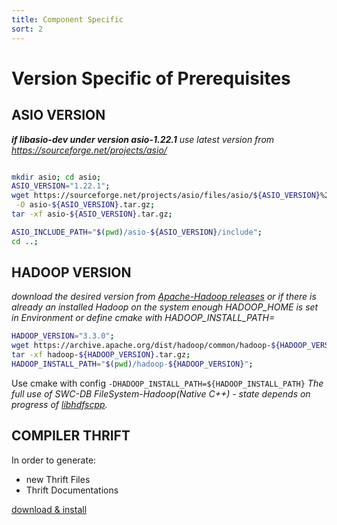 ```yaml
---
title: Component Specific
sort: 2
---
```


# Version Specific of Prerequisites



## ASIO VERSION

_**if libasio-dev under version asio-1.22.1**_
_use latest version from https://sourceforge.net/projects/asio/_
```bash

mkdir asio; cd asio;
ASIO_VERSION="1.22.1";
wget https://sourceforge.net/projects/asio/files/asio/${ASIO_VERSION}%20%28Stable%29/asio-${ASIO_VERSION}.tar.gz/download \
 -O asio-${ASIO_VERSION}.tar.gz;
tar -xf asio-${ASIO_VERSION}.tar.gz;

ASIO_INCLUDE_PATH="$(pwd)/asio-${ASIO_VERSION}/include";
cd ..;

```



## HADOOP VERSION

_download the desired version from [Apache-Hadoop releases](https://hadoop.apache.org/releases.html)
or if there is already an installed Hadoop on the system enough HADOOP_HOME is set in Environment or define cmake with HADOOP_INSTALL_PATH=_

```bash
HADOOP_VERSION="3.3.0";
wget https://archive.apache.org/dist/hadoop/common/hadoop-${HADOOP_VERSION}/hadoop-${HADOOP_VERSION}.tar.gz
tar -xf hadoop-${HADOOP_VERSION}.tar.gz;
HADOOP_INSTALL_PATH="$(pwd)/hadoop-${HADOOP_VERSION}";
```
Use cmake with config `-DHADOOP_INSTALL_PATH=${HADOOP_INSTALL_PATH}`
_The full use of SWC-DB FileSystem-Hadoop(Native C++) - state depends on progress of [libhdfscpp](https://github.com/apache/hadoop/tree/trunk/hadoop-hdfs-project/hadoop-hdfs-native-client/src/main/native/libhdfspp)._


## COMPILER THRIFT

In order to generate:
* new Thrift Files
* Thrift Documentations

[download & install](https://thrift.apache.org/download)
